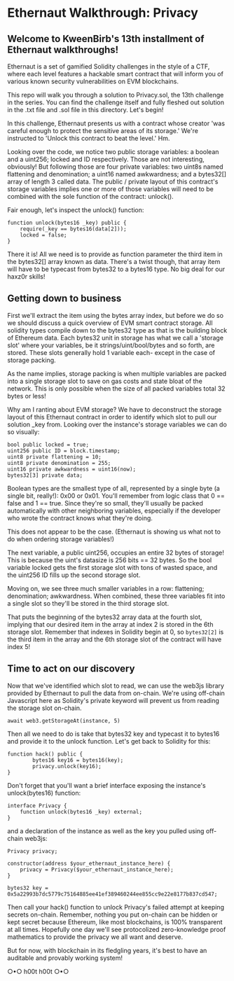 # Ethernaut Walkthrough: Privacy
## Welcome to KweenBirb's 13th installment of Ethernaut walkthroughs! 

Ethernaut is a set of gamified Solidity challenges in the style of a CTF, where each level features a hackable smart contract that will inform you of various known security vulnerabilities on EVM blockchains.

This repo will walk you through a solution to Privacy.sol, the 13th challenge in the series. You can find the challenge itself and fully fleshed out solution in the .txt file and .sol file in this directory. Let's begin!

In this challenge, Ethernaut presents us with a contract whose creator 'was careful enough to protect the sensitive areas of its storage.' We're instructed to 'Unlock this contract to beat the level.' Hm.

Looking over the code, we notice two public storage variables: a boolean and a uint256; locked and ID respectively. Those are not interesting, obviously! But following those are four private variables: two uint8s named flattening and denomination; a uint16 named awkwardness; and a bytes32[] array of length 3 called data. The public / private layout of this contract's storage variables implies one or more of those variables will need to be combined with the sole function of the contract: unlock().

Fair enough, let's inspect the unlock() function:

```
function unlock(bytes16 _key) public {
    require(_key == bytes16(data[2]));
    locked = false;
}
```

There it is! All we need is to provide as function parameter the third item in the bytes32[] array known as data. There's a twist though, that array item will have to be typecast from bytes32 to a bytes16 type. No big deal for our haxz0r skills!

## Getting down to business

First we'll extract the item using the bytes array index, but before we do so we should discuss a quick overview of EVM smart contract storage. All solidity types compile down to the bytes32 type as that is the building block of Ethereum data. Each bytes32 unit in storage has what we call a 'storage slot' where your variables, be it strings/uint/bool/bytes and so forth, are stored. These slots generally hold 1 variable each- except in the case of storage packing.

As the name implies, storage packing is when multiple variables are packed into a single storage slot to save on gas costs and state bloat of the network. This is only possible when the size of all packed variables total 32 bytes or less!

Why am I ranting about EVM storage? We have to deconstruct the storage layout of this Ethernaut contract in order to identify which slot to pull our solution _key from. Looking over the instance's storage variables we can do so visually:

```
bool public locked = true;
uint256 public ID = block.timestamp;
uint8 private flattening = 10;
uint8 private denomination = 255;
uint16 private awkwardness = uint16(now);
bytes32[3] private data;
```

Boolean types are the smallest type of all, represented by a single byte (a single bit, really!): 0x00 or 0x01. You'll remember from logic class that 0 == false and 1 == true. Since they're so small, they'll usually be packed automatically with other neighboring variables, especially if the developer who wrote the contract knows what they're doing.

This does not appear to be the case. (Ethernaut is showing us what not to do when ordering storage variables!)

The next variable, a public uint256, occupies an entire 32 bytes of storage! This is because the uint's datasize is 256 bits == 32 bytes. So the bool variable locked gets the first storage slot with tons of wasted space, and the uint256 ID fills up the second storage slot.

Moving on, we see three much smaller variables in a row: flattening; denomination; awkwardness. When combined, these three variables fit into a single slot so they'll be stored in the third storage slot.

That puts the beginning of the bytes32 array data at the fourth slot, implying that our desired item in the array at index 2 is stored in the 6th storage slot. Remember that indexes in Solidity begin at 0, so ```bytes32[2]``` is the third item in the array and the 6th storage slot of the contract will have index 5!

## Time to act on our discovery

Now that we've identified which slot to read, we can use the web3js library provided by Ethernaut to pull the data from on-chain. We're using off-chain Javascript here as Solidity's private keyword will prevent us from reading the storage slot on-chain.

```await web3.getStorageAt(instance, 5)```

Then all we need to do is take that bytes32 key and typecast it to bytes16 and provide it to the unlock function. Let's get back to Solidity for this:

```
function hack() public {
        bytes16 key16 = bytes16(key);
        privacy.unlock(key16);
}
```

Don't forget that you'll want a brief interface exposing the instance's unlock(bytes16) function:

```
interface Privacy {
    function unlock(bytes16 _key) external;
}
```

and a declaration of the instance as well as the key you pulled using off-chain web3js:

```
Privacy privacy;

constructor(address $your_ethernaut_instance_here) {
    privacy = Privacy($your_ethernaut_instance_here);
}

bytes32 key = 0x5a22993b7dc5779c75164885ee41ef389460244ee855cc9e22e8177b837cd547;
```

Then call your hack() function to unlock Privacy's failed attempt at keeping secrets on-chain. Remember, nothing you put on-chain can be hidden or kept secret because Ethereum, like most blockchains, is 100% transparent at all times. Hopefully one day we'll see protocolized zero-knowledge proof mathematics to provide the privacy we all want and deserve.

But for now, with blockchain in its fledgling years, it's best to have an auditable and provably working system!

○•○ h00t h00t ○•○